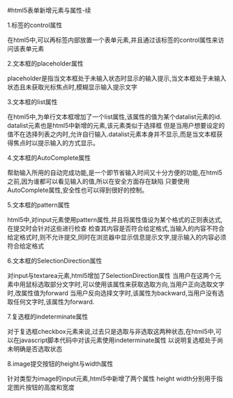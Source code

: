 #html5表单新增元素与属性-续

1.标签的control属性

在html5中,可以再标签内部放置一个表单元素,并且通过该标签的control属性来访问该表单元素


2.文本框的placeholder属性

placeholder是指当文本框处于未输入状态时显示的输入提示,当文本框处于未输入状态且未获取光标焦点时,模糊显示输入提示文字

3.文本框的list属性

在html5中,为单行文本框增加了一个list属性,该属性的值为某个datalist元素的id. datalist元素也是html5中新增的元素,该元素类似于选择框
但是当用户想要设定的值不在选择列表之内时,允许自行输入.datalist元素本身并不显示,而是当文本框获得焦点时以提示输入的方式显示。

4.文本框的AutoComplete属性

帮助输入所用的自动完成功能,是一个即节省输入时间又十分方便的功能,在html5之前,因为谁都可以看见输入的值,所以在安全方面存在缺陷
只要使用AutoComplete属性,安全性也可以得到很好的控制。

5.文本框的pattern属性

html5中,对input元素使用pattern属性,并且将属性值设为某个格式的正则表达式,在提交时会针对这些进行检查
检查其内容是否符合给定格式,当输入的内容不符合给定格式时,则不允许提交,同时在浏览器中显示信息提示文字,提示输入的内容必须符合给定格式

6.文本框的SelectionDirection属性

对input与textarea元素,html5增加了SelectionDirection属性
当用户在这两个元素中用鼠标选取部分文字时,可以使用该属性来获取选取方向,当用户正向选取文字时,改属性值为forward
当用户反向选择文字时,该属性为backward,当用户没有选取任何文字时,该属性为forward.

7.复选框的indeterminate属性

对于复选框checkbox元素来说,过去只是选取与非选取这两种状态,在html5中,可以在javascript脚本代码中对该元素使用indeterminate属性
以说明复选框处于尚未明确是否选取状态

8.image提交按钮的height与width属性

针对类型为image的input元素,html5中新增了两个属性 height width分别用于指定图片按钮的高度和宽度